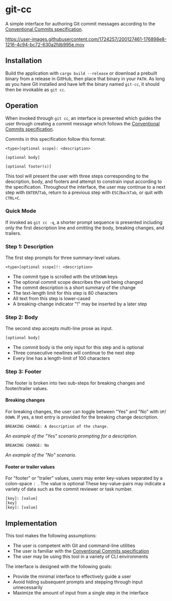 # git-cc

A simple interface for authoring Git commit messages according to the 
[Conventional Commits specification](https://www.conventionalcommits.org).

https://user-images.githubusercontent.com/1724257/200127461-176898e8-1216-4c94-bc72-630a2fdb995e.mov

## Installation

Build the application with `cargo build --release` or download a prebuilt binary from a 
release in GitHub, then place that binary in your `PATH`. As long as you have Git installed and 
have left the binary named `git-cc`, it should then be invokable as `git cc`.

## Operation

When invoked through `git cc`, an interface is presented which guides the user 
through creating a commit message which follows the 
[Conventional Commits specification](https://www.conventionalcommits.org).

Commits in this specification follow this format:

```
<type>[optional scope]: <description>

[optional body]

[optional footer(s)]
```

This tool will present the user with three steps corresponding to the 
description, body, and footers and attempt to constrain input according to the 
specification. Throughout the interface, the user may continue to a next step 
with `ENTER`/`Tab`, return to a previous step with `ESC`/`BackTab`, or quit with `CTRL+C`.

### Quick Mode

If invoked as `git cc -q`, a shorter prompt sequence is presented including only the first
description line and omitting the body, breaking changes, and trailers.

### Step 1: Description

The first step prompts for three summary-level values.

```
<type>[optional scope]!: <description>
```

 - The commit type is scrolled with the `UP`/`DOWN` keys
 - The optional commit scope describes the unit being changed
 - The commit description is a short summary of the change
 - The text-length limit for this step is 80 characters
 - All text from this step is lower-cased
 - A breaking-change indicator "!" may be inserted by a later step

### Step 2: Body

The second step accepts multi-line prose as input.

```
[optional body]
```

 - The commit body is the only input for this step and is optional
 - Three consecutive newlines will continue to the next step
 - Every line has a length-limit of 100 characters

### Step 3: Footer

The footer is broken into two sub-steps for breaking changes and footer/trailer 
values.

#### Breaking changes

For breaking changes, the user can toggle between "Yes" and "No" with `UP`/
`DOWN`. If yes, a text entry is provided for the breaking change description.

```
BREAKING CHANGE: A description of the change.
```
_An example of the "Yes" scenario prompting for a description._

```
BREAKING CHANGE: No
```
_An example of the "No" scenario._

#### Footer or trailer values

For "footer" or "trailer" values, users may enter key-values separated by a colon-space `: `. The 
value is optional These key-value-pairs may indicate a variety of data such as the commit reviewer 
or task number.

```
[key]: [value]
[key]
[key]: [value]
```

## Implementation

This tool makes the following assumptions:
 - The user is competent with Git and command-line utilities
 - The user is familiar with the [Conventional Commits specification](https://www.conventionalcommits.org)
 - The user may be using this tool in a variety of CLI environments

The interface is designed with the following goals:
 - Provide the minimal interface to effectively guide a user
 - Avoid hiding subsequent prompts and stepping through input unnecessarily
 - Maximize the amount of input from a single step in the interface
